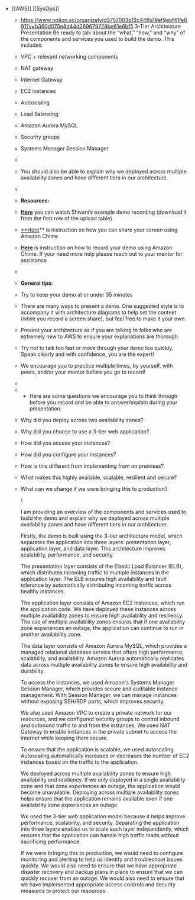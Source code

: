 - [[AWS]] [[SysOps]]
	- https://www.notion.so/organizely/d3757003b13c44ffa19ef9ebf41fe691?v=b360d070e8d44d269679729be61e6bf5
	  3-Tier Architecture Presentation 
	  Be ready to talk about the “what,” “how,” and “why” of the components and services you used to build the demo. This includes:
	- VPC + relevant networking components
	- NAT gateway
	- Internet Gateway
	- EC2 instances
	- Autoscaling
	- Load Balancing
	- Amazon Aurora MySQL
	- Security groups
	- Systems Manager Session Manager
	-
	- You should also be able to explain why we deployed across multiple availability zones and have different tiers in our architecture.
	-
	- **Resources:**
	- [**Here**](https://www.notion.so/bf2f9552e0b644a4a2900ca705d4bb52) you can watch Shivani’s example demo recording (download it from the first row of the upload table)
	- [**Here](https://docs.aws.amazon.com/chime/latest/ug/screen-share.html)** is instruction on how you can share your screen using Amazon Chime
	- [**Here**](https://answers.chime.aws/articles/132/recording-a-chime-meeting.html) is instruction on how to record your demo using Amazon Chime. If your need more help please reach out to your mentor for assistance
	-
	- **General tips:**
	- Try to keep your demo at or under 35 minutes
	- There are many ways to present a demo. One suggested style is to accompany it with architecture diagrams to help set the context (while you record a screen share), but feel free to make it your own.
	- Present your architecture as if you are talking to folks who are extremely new to AWS to ensure your explanations are thorough.
	- Try not to talk too fast or move through your demo too quickly. Speak clearly and with confidence, you are the expert!
	- We encourage you to practice multiple times, by yourself, with peers, and/or your mentor before you go to record!
	-
	- - Here are some questions we encourage you to think through before you record and be able to answer/explain during your presentation:
	- Why did you deploy across two availability zones?
	- Why did you choose to use a 3-tier web application?
	- How did you access your instances?
	- How did you configure your instances?
	- How is this different from implementing from on premises?
	- What makes this highly available, scalable, resilient and secure?
	- What can we change if we were bringing this to production?
	  
	  
	  \
	  
	  
	  I am providing an overview of the components and services used to build the demo and explain why we deployed across multiple availability zones and have different tiers in our architecture.
	  
	  
	  Firstly, the demo is built using the 3-tier architecture model, which separates the application into three layers: presentation layer, application layer, and data layer. This architecture improves scalability, performance, and security.
	  
	  
	  The presentation layer consists of the Elastic Load Balancer (ELB), which distributes incoming traffic to multiple instances in the application layer. The ELB ensures high availability and fault tolerance by automatically distributing incoming traffic across healthy instances.
	  
	  
	  The application layer consists of Amazon EC2 instances, which run the application code. We have deployed these instances across multiple availability zones to ensure high availability and resiliency. The use of multiple availability zones ensures that if one availability zone experiences an outage, the application can continue to run in another availability zone.
	  
	  
	  The data layer consists of Amazon Aurora MySQL, which provides a managed relational database service that offers high performance, scalability, and availability. Amazon Aurora automatically replicates data across multiple availability zones to ensure high availability and durability.
	  
	  
	  To access the instances, we used Amazon's Systems Manager Session Manager, which provides secure and auditable instance management. With Session Manager, we can manage instances without exposing SSH/RDP ports, which improves security.
	  
	  
	  We also used Amazon VPC to create a private network for our resources, and we configured security groups to control inbound and outbound traffic to and from the instances. We used NAT Gateway to enable instances in the private subnet to access the internet while keeping them secure.
	  
	  
	  To ensure that the application is scalable, we used autoscaling. Autoscaling automatically increases or decreases the number of EC2 instances based on the traffic to the application.
	  
	  
	  We deployed across multiple availability zones to ensure high availability and resiliency. If we only deployed in a single availability zone and that zone experiences an outage, the application would become unavailable. Deploying across multiple availability zones helps ensure that the application remains available even if one availability zone experiences an outage.
	  
	  
	  We used the 3-tier web application model because it helps improve performance, scalability, and security. Separating the application into three layers enables us to scale each layer independently, which ensures that the application can handle high traffic loads without sacrificing performance.
	  
	  
	  If we were bringing this to production, we would need to configure monitoring and alerting to help us identify and troubleshoot issues quickly. We would also need to ensure that we have appropriate disaster recovery and backup plans in place to ensure that we can quickly recover from an outage. We would also need to ensure that we have implemented appropriate access controls and security measures to protect our resources.